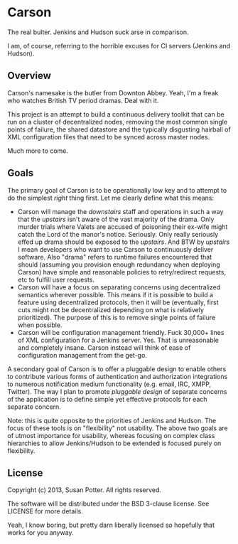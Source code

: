 # Carson

The real bulter. Jenkins and Hudson suck arse in comparison.

I am, of course, referring to the horrible excuses for CI servers (Jenkins
and Hudson).

## Overview

Carson's namesake is the butler from Downton Abbey. Yeah, I'm a freak who
watches British TV period dramas. Deal with it.

This project is an attempt to build a continuous delivery toolkit that can
be run on a cluster of decentralized nodes, removing the most common single
points of failure, the shared datastore and the typically disgusting hairball
of XML configuration files that need to be synced across master nodes.

Much more to come.

## Goals

The primary goal of Carson is to be operationally low key and to attempt to
do the simplest _right_ thing first. Let me clearly define what this means:

* Carson will manage the _downstairs_ staff and operations in such a way that
the _upstairs_ isn't aware of the vast majority of the drama. Only murder
trials where Valets are accused of poisoning their ex-wife might catch the
Lord of the manor's notice. Seriously. Only really seriously effed up drama
should be exposed to the _upstairs_. And BTW by _upstairs_ I mean developers
who want to use Carson to continuously deliver software. Also "drama" refers
to runtime failures encountered that should (assuming you provision enough
redundancy when deploying Carson) have simple and reasonable policies to
retry/redirect requests, etc to fulfill user requests.
* Carson will have a focus on separating concerns using decentralized
semantics wherever possible. This means if it is possible to build a feature
using decentralized protocols, then it will be (eventually, first cuts might
not be decentralized depending on what is relatively prioritized). The
purpose of this is to remove single points of failure when possible.
* Carson will be configuration management friendly. Fuck 30,000+ lines of
XML configuration for a Jenkins server. Yes. That is unreasonable and
completely insane. Carson instead will think of ease of configuration
management from the get-go.

A secondary goal of Carson is to offer a pluggable design to enable others
to contribute various forms of authentication and authorization integrations
to numerous notification medium functionality (e.g. email, IRC, XMPP,
Twitter). The way I plan to promote _pluggable design_ of separate
concerns of the application is to define simple yet effective protocols for
each separate concern.

Note: this is quite opposite to the priorities of Jenkins and Hudson. The
focus of these tools is on "flexibility" not usability. The above two goals
are of utmost importance for usability, whereas focusing on complex class
hierarchies to allow Jenkins/Hudson to be extended is focused purely on
flexibility.

## License

Copyright (c) 2013, Susan Potter. All rights reserved.

The software will be distributed under the BSD 3-clause license. See LICENSE
for more details.

Yeah, I know boring, but pretty darn liberally licensed so hopefully that
works for you anyway.

